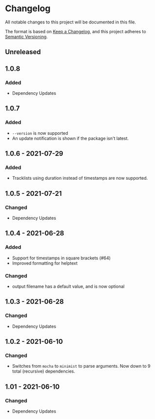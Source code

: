 # Changelog

All notable changes to this project will be documented in this file.

The format is based on [Keep a Changelog](https://keepachangelog.com/en/1.0.0/),
and this project adheres to [Semantic Versioning](https://semver.org/spec/v2.0.0.html).

## Unreleased

## 1.0.8
### Added
- Dependency Updates

## 1.0.7
### Added
- `--version` is now supported
- An update notification is shown if the package isn't latest.

## 1.0.6 - 2021-07-29

### Added

- Tracklists using duration instead of timestamps are now supported.

## 1.0.5 - 2021-07-21

### Changed

- Dependency Updates

## 1.0.4 - 2021-06-28

### Added

- Support for timestamps in square brackets (#64)
- Improved formatting for helptext

### Changed

- output filename has a default value, and is now optional

## 1.0.3 - 2021-06-28

### Changed

- Dependency Updates

## 1.0.2 - 2021-06-10

### Changed

- Switches from `mocha` to `minimist` to parse arguments. Now down to 9 total (recursive) dependencies.

## 1.01 - 2021-06-10

### Changed

- Dependency Updates
